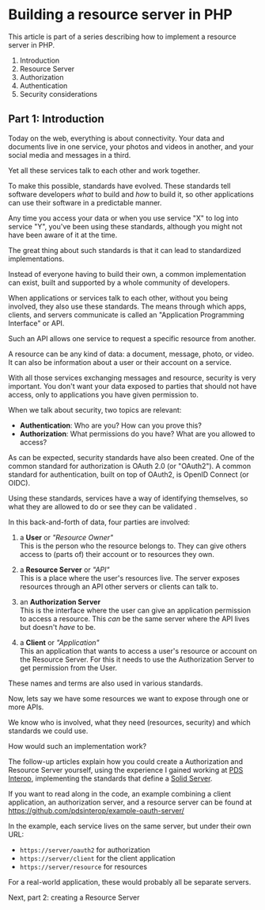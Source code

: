 # Building a resource server in PHP

This article is part of a series describing how to implement a resource server
in PHP.

1. Introduction
2. Resource Server
3. Authorization
4. Authentication
5. Security considerations

## Part 1: Introduction

Today on the web,  everything is about connectivity. Your data and documents
live in one service, your photos and videos in another, and your social media
and messages in a third.

Yet all these services talk to each other and work together.

To make this possible, standards have evolved. These standards tell software
developers _what_ to build and _how_ to build it, so other applications can use
their software in a predictable manner.

Any time you access your data or when you use service "X" to log into service
"Y", you've been using these standards, although you might not have been aware
of it at the time.

The great thing about such standards is that it can lead to standardized
implementations.

Instead of everyone having to build their own, a common implementation can exist,
built and supported by a whole community of developers.

When applications or services talk to each other, without you being involved,
they also use these standards. The means through which apps, clients, and
servers communicate is called an "Application Programming Interface" or API.

Such an API allows one service to request a specific resource from another.

A resource can be any kind of data: a document, message, photo, or video. It can
also be information about a user or their account on a service.

With all those services exchanging messages and resource, security is very
important. You don't want your data exposed to parties that should not have access, only to applications you have given permission to.

When we talk about security, two topics are relevant:

- **Authentication**: Who are you? How can you prove this?
- **Authorization**:  What permissions do you have? What are you allowed to access?

As can be expected, security standards have also been created. One of the common
standard for authorization is OAuth 2.0 (or "OAuth2"). A common standard for
authentication, built on top of OAuth2, is OpenID Connect (or OIDC).

Using these standards, services have a way of identifying themselves, so what
they are allowed to do or see they can  be validated .

In this back-and-forth of data, four parties are involved:

1. a **User** or _"Resource Owner"_<br/>
   This is the person who the resource belongs to. They can give others access
   to (parts of) their account or to resources they own.

2. a **Resource Server** or _"API"_<br/>
   This is a place where the user's resources live. The server exposes resources
   through an API other servers or clients can talk to.

3. an **Authorization Server**<br/>
   This is the interface where the user can give an application permission to
   access a resource. This _can_ be the same server where the API lives but
   doesn't _have_ to be.

4. a **Client** or _"Application"_<br/>
   This an application that wants to access a user's resource or account on the
   Resource Server. For this it needs to use the Authorization Server to get
   permission from the User.

These names and terms are also used in various standards.

Now, lets say we have some resources we want to expose through one or more APIs.

We know who is involved, what they need (resources, security) and which
standards we could use.

How would such an implementation work?

The follow-up articles explain how you could create a Authorization and Resource
Server yourself, using the experience I gained working at [PDS Interop](https://pdsinterop.org),
implementing the standards that define a [Solid Server](https://solidproject.org/).

If you want to read along in the code, an example combining a client application,
an authorization server, and a resource server can be found at https://github.com/pdsinterop/example-oauth-server/

In the example, each service lives on the same server, but under their own URL:

- `https://server/oauth2` for authorization
- `https://server/client` for the client application
- `https://server/resource` for resources

For a real-world application, these would probably all be separate servers.

Next, part 2: creating a Resource Server
